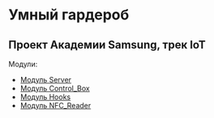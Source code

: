 # Умный гардероб
## Проект Академии Samsung, трек IoT

Модули:
* [Модуль Server](./server/readme.md)
* [Модуль Control_Box](./control_box/readme.md)
* [Модуль Hooks](./hooks/readme.md)
* [Модуль NFC_Reader](./nfc_reader/readme.md)
